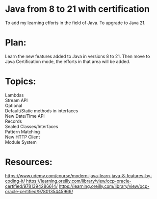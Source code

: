 # Java from 8 to 21 with certification
To add my learning efforts in the field of Java. To upgrade to Java 21. 

# Plan:
  Learn the new features added to Java in versions 8 to 21. Then move to Java Certification mode, the efforts in that area will be added.

# Topics:
  Lambdas <br> 
  Stream API <br>
  Optional <br>
  Default/Static methods in interfaces <br>
  New Date/Time API <br>
  Records <br>
  Sealed Classes/Interfaces <br>
  Pattern Matching <br>
  New HTTP Client <br>
  Module System
  
# Resources:
  https://www.udemy.com/course/modern-java-learn-java-8-features-by-coding-it/ 
  https://learning.oreilly.com/library/view/ocp-oracle-certified/9781394286614/
  https://learning.oreilly.com/library/view/ocp-oracle-certified/9780135445969/
